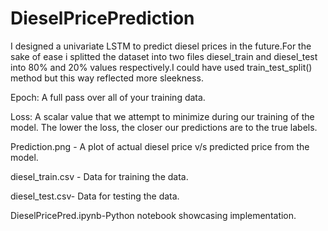 # DieselPricePrediction
I designed a univariate LSTM to predict diesel prices in the future.For the sake of ease i splitted the dataset into two files diesel_train and diesel_test into 80% and 20% values respectively.I could have used train_test_split() method but this way reflected more sleekness.



Epoch: A full pass over all of your training data.

Loss: A scalar value that we attempt to minimize during our training of the model. The lower the loss, the closer our predictions are to the true labels.

Prediction.png - A plot of actual diesel price v/s predicted price from the model.

diesel_train.csv - Data for training the data. 

diesel_test.csv- Data for testing the data.

DieselPricePred.ipynb-Python notebook showcasing implementation.
